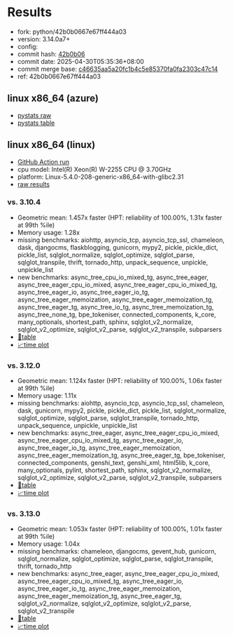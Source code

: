 # Results

- fork: python/42b0b0667e67ff444a03
- version: 3.14.0a7+
- config: 
- commit hash: [42b0b06](https://github.com/python/cpython/commit/42b0b06)
- commit date: 2025-04-30T05:35:36+08:00
- commit merge base: [c46635aa5a20fc1b4c5e85370fa0fa2303c47c14](https://github.com/python/cpython/commit/c46635aa5a20fc1b4c5e85370fa0fa2303c47c14)
- ref: 42b0b0667e67ff444a03

## linux x86_64 (azure)

- [pystats raw](bm-20250430-azure-x86_64-python-42b0b0667e67ff444a03-3.14.0a7%2B-42b0b06-pystats.json)
- [pystats table](bm-20250430-azure-x86_64-python-42b0b0667e67ff444a03-3.14.0a7%2B-42b0b06-pystats.md)

## linux x86_64 (linux)

- [GitHub Action run](https://github.com/faster-cpython/benchmarking/actions/runs/14742419446)
- cpu model: Intel(R) Xeon(R) W-2255 CPU @ 3.70GHz
- platform: Linux-5.4.0-208-generic-x86_64-with-glibc2.31
- [raw results](bm-20250430-linux-x86_64-python-42b0b0667e67ff444a03-3.14.0a7%2B-42b0b06.json)

### vs. 3.10.4

- Geometric mean: 1.457x faster (HPT: reliability of 100.00%, 1.31x faster at 99th %ile)
- Memory usage: 1.28x
- missing benchmarks: aiohttp, asyncio_tcp, asyncio_tcp_ssl, chameleon, dask, djangocms, flaskblogging, gunicorn, mypy2, pickle, pickle_dict, pickle_list, sqlglot_normalize, sqlglot_optimize, sqlglot_parse, sqlglot_transpile, thrift, tornado_http, unpack_sequence, unpickle, unpickle_list
- new benchmarks: async_tree_cpu_io_mixed_tg, async_tree_eager, async_tree_eager_cpu_io_mixed, async_tree_eager_cpu_io_mixed_tg, async_tree_eager_io, async_tree_eager_io_tg, async_tree_eager_memoization, async_tree_eager_memoization_tg, async_tree_eager_tg, async_tree_io_tg, async_tree_memoization_tg, async_tree_none_tg, bpe_tokeniser, connected_components, k_core, many_optionals, shortest_path, sphinx, sqlglot_v2_normalize, sqlglot_v2_optimize, sqlglot_v2_parse, sqlglot_v2_transpile, subparsers
- [📄table](bm-20250430-linux-x86_64-python-42b0b0667e67ff444a03-3.14.0a7%2B-42b0b06-vs-3.10.4.md)
- [📈time plot](bm-20250430-linux-x86_64-python-42b0b0667e67ff444a03-3.14.0a7%2B-42b0b06-vs-3.10.4.svg)

### vs. 3.12.0

- Geometric mean: 1.124x faster (HPT: reliability of 100.00%, 1.06x faster at 99th %ile)
- Memory usage: 1.11x
- missing benchmarks: aiohttp, asyncio_tcp, asyncio_tcp_ssl, chameleon, dask, gunicorn, mypy2, pickle, pickle_dict, pickle_list, sqlglot_normalize, sqlglot_optimize, sqlglot_parse, sqlglot_transpile, tornado_http, unpack_sequence, unpickle, unpickle_list
- new benchmarks: async_tree_eager, async_tree_eager_cpu_io_mixed, async_tree_eager_cpu_io_mixed_tg, async_tree_eager_io, async_tree_eager_io_tg, async_tree_eager_memoization, async_tree_eager_memoization_tg, async_tree_eager_tg, bpe_tokeniser, connected_components, genshi_text, genshi_xml, html5lib, k_core, many_optionals, pylint, shortest_path, sphinx, sqlglot_v2_normalize, sqlglot_v2_optimize, sqlglot_v2_parse, sqlglot_v2_transpile, subparsers
- [📄table](bm-20250430-linux-x86_64-python-42b0b0667e67ff444a03-3.14.0a7%2B-42b0b06-vs-3.12.0.md)
- [📈time plot](bm-20250430-linux-x86_64-python-42b0b0667e67ff444a03-3.14.0a7%2B-42b0b06-vs-3.12.0.svg)

### vs. 3.13.0

- Geometric mean: 1.053x faster (HPT: reliability of 100.00%, 1.01x faster at 99th %ile)
- Memory usage: 1.04x
- missing benchmarks: chameleon, djangocms, gevent_hub, gunicorn, sqlglot_normalize, sqlglot_optimize, sqlglot_parse, sqlglot_transpile, thrift, tornado_http
- new benchmarks: async_tree_eager, async_tree_eager_cpu_io_mixed, async_tree_eager_cpu_io_mixed_tg, async_tree_eager_io, async_tree_eager_io_tg, async_tree_eager_memoization, async_tree_eager_memoization_tg, async_tree_eager_tg, sqlglot_v2_normalize, sqlglot_v2_optimize, sqlglot_v2_parse, sqlglot_v2_transpile
- [📄table](bm-20250430-linux-x86_64-python-42b0b0667e67ff444a03-3.14.0a7%2B-42b0b06-vs-3.13.0.md)
- [📈time plot](bm-20250430-linux-x86_64-python-42b0b0667e67ff444a03-3.14.0a7%2B-42b0b06-vs-3.13.0.svg)

